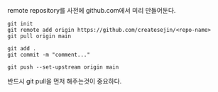 remote repository를 사전에 github.com에서 미리 만들어둔다.
```
git init
git remote add origin https://github.com/createsejin/<repo-name>
git pull origin main

git add .
git commit -m "comment..."

git push --set-upstream origin main
```
반드시 git pull을 먼저 해주는것이 중요하다.